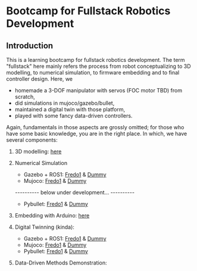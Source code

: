 # Bootcamp for Fullstack Robotics Development

## Introduction
This is a learning bootcamp for fullstack robotics development. The term "fullstack" here mainly refers the process from robot conceptualizing to 3D modelling, to numerical simulation, to firmware embedding and to final controller design. Here, we 
- homemade a 3-DOF manipulator with servos (FOC motor TBD) from scratch, 
- did simulations in mujoco/gazebo/bullet,
- maintained a digital twin with those platform,
- played with some fancy data-driven controllers.

Again, fundamentals in those aspects are grossly omitted; for those who have some basic knowledge, you are in the right place. In which, we have several components:

1. 3D modelling: [here](./fredo1/cad/README.md)
2. Numerical Simulation
    - Gazebo + ROS1: [Fredo1](./fredo1/gazebo/README.md) & [Dummy](./dummy/gazebo/README.md)
    - Mujoco: [Fredo1](./fredo1/mujoco/README.md) & [Dummy](./dummy/mujoco/README.md)

    ---------- below under development... ----------

    - Pybullet: [Fredo1](./fredo1/pybullet/) & [Dummy](./dummy/pybullet/README.md)
3. Embedding with Arduino: [here](./fredo1/firmware/README.md)
4. Digital Twinning (kinda):
    - Gazebo + ROS1: [Fredo1](./fredo1/gazebo/) & [Dummy](./dummy/gazebo/)
    - Mujoco: [Fredo1](./fredo1/mujoco/) & [Dummy](./dummy/mujoco/)
    - Pybullet: [Fredo1](./fredo1/pybullet/) & [Dummy](./dummy/pybullet/)
5. Data-Driven Methods Demonstration:
